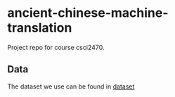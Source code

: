 # ancient-chinese-machine-translation
Project repo for course csci2470.

<!-- ## Requirement -->

## Data
The dataset we use can be found in [dataset](https://drive.google.com/drive/u/1/folders/10gjJviVFFPJ4wDy4P7q6zn00sb81vQDk)

<!-- ## Preprocess

## Model

## Train & Test

## Result -->